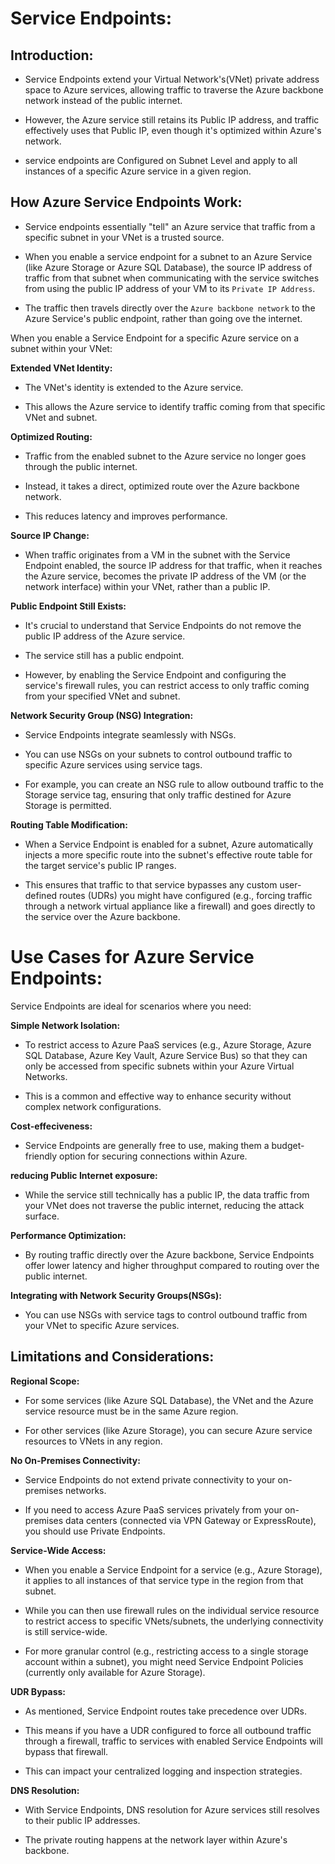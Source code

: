 # Service Endpoints:

## Introduction:

* Service Endpoints extend your Virtual Network's(VNet) private address space to Azure services, allowing traffic to traverse  the Azure backbone network instead of the public internet. 

* However, the Azure service still retains its Public IP address, and traffic effectively uses that Public IP, even though it's optimized within Azure's network. 

* service endpoints are Configured on Subnet Level and apply to all instances of a specific Azure service in a given region.

## How Azure Service Endpoints Work:

* Service endpoints essentially "tell" an Azure service that traffic from a specific subnet in your VNet is a trusted source.

* When you enable a service endpoint for a subnet to an Azure Service (like Azure Storage or Azure SQL Database), the source IP address of traffic from that subnet when communicating with the service switches from using the public IP address  of your VM to its `Private IP Address`. 

* The traffic then travels directly over the `Azure backbone network` to the Azure Service's public endpoint, rather than going ove the internet.

When you enable a Service Endpoint for a specific Azure service on a subnet within your VNet:

**Extended VNet Identity:**

* The VNet's identity is extended to the Azure service. 
    
* This allows the Azure service to identify traffic coming from that specific VNet and subnet.

**Optimized Routing:**

* Traffic from the enabled subnet to the Azure service no longer goes through the public internet. 
    
* Instead, it takes a direct, optimized route over the Azure backbone network. 
    
* This reduces latency and improves performance.

**Source IP Change:**

* When traffic originates from a VM in the subnet with the Service Endpoint enabled, the source IP address for that traffic, when it reaches the Azure service, becomes the private IP address of the VM (or the network interface) within your VNet, rather than a public IP.

**Public Endpoint Still Exists:**

* It's crucial to understand that Service Endpoints do not remove the public IP address of the Azure service. 
    
* The service still has a public endpoint. 
    
* However, by enabling the Service Endpoint and configuring the service's firewall rules, you can restrict access to only traffic coming from your specified VNet and subnet.

**Network Security Group (NSG) Integration:**

* Service Endpoints integrate seamlessly with NSGs. 
    
* You can use NSGs on your subnets to control outbound traffic to specific Azure services using service tags. 
    
* For example, you can create an NSG rule to allow outbound traffic to the Storage service tag, ensuring that only traffic destined for Azure Storage is permitted.

**Routing Table Modification:**

* When a Service Endpoint is enabled for a subnet, Azure automatically injects a more specific route into the subnet's effective route table for the target service's public IP ranges. 
    
* This ensures that traffic to that service bypasses any custom user-defined routes (UDRs) you might have configured (e.g., forcing traffic through a network virtual appliance like a firewall) and goes directly to the service over the Azure backbone.

# Use Cases for Azure Service Endpoints:

Service Endpoints are ideal for scenarios where you need:

**Simple Network Isolation:**

* To restrict access to Azure PaaS services (e.g., Azure Storage, Azure SQL Database, Azure Key Vault, Azure Service Bus) so that they can only be accessed from specific subnets within your Azure Virtual Networks. 
    
* This is a common and effective way to enhance security without complex network configurations.

**Cost-effeciveness:**

* Service Endpoints are generally free to use, making them a budget-friendly option for securing connections within Azure.

**reducing Public Internet exposure:**

* While the service still technically has a public IP, the data traffic from your VNet does not traverse the public internet, reducing the attack surface.

**Performance Optimization:**

* By routing traffic directly over the Azure backbone, Service Endpoints offer lower latency and higher throughput compared to routing over the public internet.

**Integrating with Network Security Groups(NSGs):**

* You can use NSGs with service tags to control outbound traffic from your VNet to specific Azure services.

## Limitations and Considerations:

**Regional Scope:**

* For some services (like Azure SQL Database), the VNet and the Azure service resource must be in the same Azure region.
    
* For other services (like Azure Storage), you can secure Azure service resources to VNets in any region.

**No On-Premises Connectivity:**

* Service Endpoints do not extend private connectivity to your on-premises networks. 
    
* If you need to access Azure PaaS services privately from your on-premises data centers (connected via VPN Gateway or ExpressRoute), you should use Private Endpoints.

**Service-Wide Access:**

* When you enable a Service Endpoint for a service (e.g., Azure Storage), it applies to all instances of that service type in the region from that subnet. 
    
* While you can then use firewall rules on the individual service resource to restrict access to specific VNets/subnets, the underlying connectivity is still service-wide. 
    
* For more granular control (e.g., restricting access to a single storage account within a subnet), you might need Service Endpoint Policies (currently only available for Azure Storage).

**UDR Bypass:**

* As mentioned, Service Endpoint routes take precedence over UDRs. 
    
* This means if you have a UDR configured to force all outbound traffic through a firewall, traffic to services with enabled Service Endpoints will bypass that firewall. 
    
* This can impact your centralized logging and inspection strategies.

**DNS Resolution:**

* With Service Endpoints, DNS resolution for Azure services still resolves to their public IP addresses. 

* The private routing happens at the network layer within Azure's backbone.